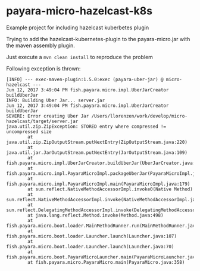 # payara-micro-hazelcast-k8s
Example project for including hazelcast kuberbetes plugin

Trying to add the hazelcast-kubernetes-plugin to the payara-micro.jar with the maven assembly plugin.

Just execute a `mvn clean install` to reproduce the problem

Following exception is thrown:
```
[INFO] --- exec-maven-plugin:1.5.0:exec (payara-uber-jar) @ micro-hazelcast ---
Jun 12, 2017 3:49:04 PM fish.payara.micro.impl.UberJarCreator buildUberJar
INFO: Building Uber Jar... server.jar
Jun 12, 2017 3:49:04 PM fish.payara.micro.impl.UberJarCreator buildUberJar
SEVERE: Error creating Uber Jar /Users/llorenzen/work/develop/micro-hazelcast/target/server.jar
java.util.zip.ZipException: STORED entry where compressed != uncompressed size
        at java.util.zip.ZipOutputStream.putNextEntry(ZipOutputStream.java:220)
        at java.util.jar.JarOutputStream.putNextEntry(JarOutputStream.java:109)
        at fish.payara.micro.impl.UberJarCreator.buildUberJar(UberJarCreator.java:207)
        at fish.payara.micro.impl.PayaraMicroImpl.packageUberJar(PayaraMicroImpl.java:2101)
        at fish.payara.micro.impl.PayaraMicroImpl.main(PayaraMicroImpl.java:179)
        at sun.reflect.NativeMethodAccessorImpl.invoke0(Native Method)
        at sun.reflect.NativeMethodAccessorImpl.invoke(NativeMethodAccessorImpl.java:62)
        at sun.reflect.DelegatingMethodAccessorImpl.invoke(DelegatingMethodAccessorImpl.java:43)
        at java.lang.reflect.Method.invoke(Method.java:498)
        at fish.payara.micro.boot.loader.MainMethodRunner.run(MainMethodRunner.java:48)
        at fish.payara.micro.boot.loader.Launcher.launch(Launcher.java:107)
        at fish.payara.micro.boot.loader.Launcher.launch(Launcher.java:70)
        at fish.payara.micro.boot.PayaraMicroLauncher.main(PayaraMicroLauncher.java:79)
        at fish.payara.micro.PayaraMicro.main(PayaraMicro.java:358)
```
